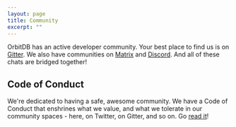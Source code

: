 ```yaml
---
layout: page
title: Community
excerpt: ""
---
```


OrbitDB has an active developer community. Your best place to find us is on [Gitter](https://gitter.im/orbitdb/Lobby).
We also have communities on [Matrix](https://riot.im/app/#/room/#orbit-db:matrix.org) and [Discord](https://discord.gg/v3RNE3M). And all of these chats are bridged together!

## Code of Conduct

We're dedicated to having a safe, awesome community. We have a Code of Conduct that enshrines what we value, and what we tolerate in our community spaces - here, on Twitter, on Gitter, and so on. Go [read it](https://github.com/orbitdb/welcome/blob/master/CODE_OF_CONDUCT.md)!
